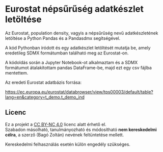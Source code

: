 # Eurostat népsűrűség adatkészlet letöltése

Az Eurostat, population density, vagyis a népsűrűség nevű adatkészletének letöltése a Python Pandas és a Pandasdmx segítségével.

A kód Pythonban íródott és egy adatkészlet letöltését mutatja be, amely eredetileg SDMX formátumban található meg az Eurostat-on.

A kódoldás során a Jupyter Notebook-ot alkalmaztam és a SDMX formátumot átalakítottam pandas DataFrame-be, majd ezt egy csv fájlba mentettem.

Az eredeti Eurostat adatbázis forrása: 

https://ec.europa.eu/eurostat/databrowser/view/tps00003/default/table?lang=en&category=t_demo.t_demo_ind

## Licenc

Ez a projekt a [CC BY-NC 4.0](https://creativecommons.org/licenses/by-nc/4.0/) licenc alatt érhető el.  
Szabadon másolható, tanulmányozható és módosítható **nem kereskedelmi célra**, a szerző (Bagó Zoltán) nevének feltüntetése mellett.

Kereskedelmi felhasználás esetén külön engedély szükséges.
